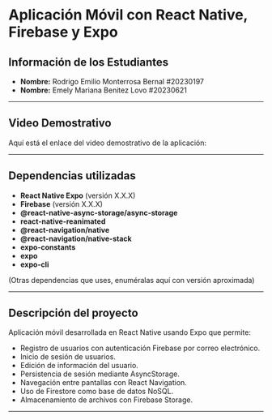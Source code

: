 # Aplicación Móvil con React Native, Firebase y Expo

## Información de los Estudiantes

- **Nombre:** Rodrigo Emilio Monterrosa Bernal #20230197
- **Nombre:** Emely  Mariana Benitez Lovo #20230621

---

## Video Demostrativo

Aquí está el enlace del video demostrativo de la aplicación:

---

## Dependencias utilizadas

- **React Native Expo** (versión X.X.X)  
- **Firebase** (versión X.X.X)  
- **@react-native-async-storage/async-storage**  
- **react-native-reanimated**  
- **@react-navigation/native**  
- **@react-navigation/native-stack**  
- **expo-constants**  
- **expo**  
- **expo-cli**

(Otras dependencias que uses, enuméralas aquí con versión aproximada)

---

## Descripción del proyecto

Aplicación móvil desarrollada en React Native usando Expo que permite:

- Registro de usuarios con autenticación Firebase por correo electrónico.
- Inicio de sesión de usuarios.
- Edición de información del usuario.
- Persistencia de sesión mediante AsyncStorage.
- Navegación entre pantallas con React Navigation.
- Uso de Firestore como base de datos NoSQL.
- Almacenamiento de archivos con Firebase Storage.

---

